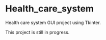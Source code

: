 # Health_care_system
Health care system  GUI project using Tkinter.

This project is still in progress.
